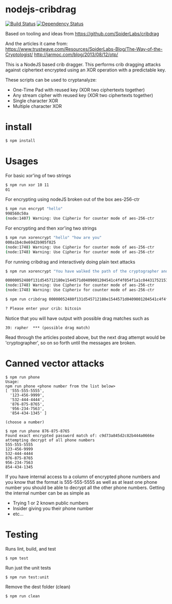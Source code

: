 # nodejs-cribdrag

[![Build Status](https://travis-ci.org/FrankHassanabad/nodejs-cribdrag.svg?branch=master)](https://travis-ci.org/FrankHassanabad/nodejs-cribdrag) [![Dependency Status](https://beta.gemnasium.com/badges/github.com/FrankHassanabad/nodejs-cribdrag.svg)](https://beta.gemnasium.com/projects/github.com/FrankHassanabad/nodejs-cribdrag)

Based on tooling and ideas from
https://github.com/SpiderLabs/cribdrag

And the articles it came from:
https://www.trustwave.com/Resources/SpiderLabs-Blog/The-Way-of-the-Cryptologist/
http://jarmoc.com/blog/2013/08/12/otp/

This is a NodeJS based crib dragger. This performs crib dragging attacks against ciphertext encrypted using an XOR operation with a predictable key.

These scripts can be used to cryptanalyze:

* One-Time Pad with reused key (XOR two ciphertexts together)
* Any stream cipher with reused key (XOR two ciphertexts together)
* Single character XOR
* Multiple character XOR

# install
```js
$ npm install
```

# Usages

For basic xor'ing of two strings

```sh
$ npm run xor 10 11
01
```

For encrypting using nodeJS broken out of the box aes-256-ctr

```sh
$ npm run encrypt "hello"
998560c50a
(node:1407) Warning: Use Cipheriv for counter mode of aes-256-ctr
```

For encrypting and then xor'ing two strings

```sh
$ npm run xorencrypt "hello" "how are you"
000a1b4c0e69d2b905f825
(node:1748) Warning: Use Cipheriv for counter mode of aes-256-ctr
(node:1748) Warning: Use Cipheriv for counter mode of aes-256-ctr
```

For running cribdrag and interactively doing plain text attacks

```sh
$ npm run xorencrypt "You have walked the path of the cryptographer and you are ready for further information. Congrats...." "Your next step will be to contact lawl.bitcoin@gmail.com to receive the next phase of the challenge."

00000052480f131d545712180e1544571d0409001204541c4f4f054f1a1c0443175215110303491008040b0a1b4e2109094110035b430e1f45541d4513011a450f191700121d175406000a54491e0e0e0108411b0f4f1a4645630c06061e0d111d494b0064
(node:1748) Warning: Use Cipheriv for counter mode of aes-256-ctr
(node:1748) Warning: Use Cipheriv for counter mode of aes-256-ctr

$ npm run cribdrag 00000052480f131d545712180e1544571d0409001204541c4f4f054f1a1c0443175215110303491008040b0a1b4e2109094110035b430e1f45541d4513011a450f191700121d175406000a54491e0e0e0108411b0f4f1a4645630c06061e0d111d494b0064

? Please enter your crib: bitcoin
```

Notice that you will have output with possible drag matches such as

```
39: rapher  *** (possible drag match)
```

Read through the articles posted above, but the next drag attempt
would be 'cryptographer', so on so forth until the messages are
broken.

# Canned vector attacks

```
$ npm run phone
Usage:
npm run phone <phone number from the list below>
[ '555-555-5555',
  '123-456-9999',
  '532-444-4444',
  '876-875-8765',
  '956-234-7563',
  '854-434-1345' ]

(choose a number)

$ npm run phone 876-875-8765
Found exact encrypted password match of: c9d73a845d2c82b444a0666e attempting decrypt of all phone numbers
555-555-5555
123-456-9999
532-444-4444
876-875-8765
956-234-7563
854-434-1345
```

If you have internal access to a column of encrypted phone numbers and
you know that the format is 555-555-5555 as well as at least one phone number
you should be able to decrypt all the other phone numbers.
Getting the internal number can be as simple as
  * Trying 1 or 2 known public numbers
  * Insider giving you their phone number
  * etc...

# Testing

Runs lint, build, and test

```
$ npm test
```

Run just the unit tests

```
$ npm run test:unit
```

Remove the dest folder (clean)

```
$ npm run clean
```